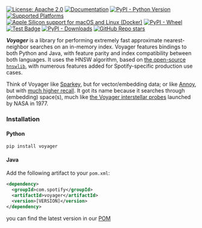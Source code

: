 [![License: Apache 2.0](https://img.shields.io/badge/License-Apache%202.0-blue.svg)](https://github.com/spotify/voyager/blob/master/LICENSE)
[![Documentation](https://img.shields.io/badge/Documentation-on%20github.io-brightgreen)](https://spotify.github.io/voyager)
[![PyPI - Python Version](https://img.shields.io/pypi/pyversions/voyager)](https://pypi.org/project/voyager)
[![Supported Platforms](https://img.shields.io/badge/platforms-macOS%20%7C%20Windows%20%7C%20Linux-green)](https://pypi.org/project/voyager)
[![Apple Silicon support for macOS and Linux (Docker)](https://img.shields.io/badge/Apple%20Silicon-macOS%20and%20Linux-brightgreen)](https://pypi.org/project/voyager)
[![PyPI - Wheel](https://img.shields.io/pypi/wheel/voyager)](https://pypi.org/project/voyager)
[![Test Badge](https://github.com/spotify/voyager/actions/workflows/all.yml/badge.svg)](https://github.com/spotify/voyager/actions/workflows/all.yml)
[![PyPI - Downloads](https://img.shields.io/pypi/dm/voyager)](https://pypistats.org/packages/voyager)
[![GitHub Repo stars](https://img.shields.io/github/stars/spotify/voyager?style=social)](https://github.com/spotify/voyager/stargazers)

**_Voyager_** is a library for performing extremely fast approximate nearest-neighbor searches on an in-memory index. Voyager features bindings to both Python and Java, with feature parity and index compatibility between both languages. It uses the HNSW algorithm, based on [the open-source `hnswlib`](https://github.com/nmslib/hnswlib), with numerous features added for Spotify-specific production use cases.

Think of Voyager like [Sparkey](https://github.com/spotify/sparkey), but for vector/embedding data; or like [Annoy](https://github.com/spotify/annoy), but with [much higher recall](http://ann-benchmarks.com/). It got its name because it searches through (embedding) space(s), much like [the Voyager interstellar probes](https://en.wikipedia.org/wiki/Voyager_program) launched by NASA in 1977.

### Installation

#### Python

```shell
pip install voyager
```

#### Java

Add the following artifact to your `pom.xml`:
```xml
<dependency>
  <groupId>com.spotify</groupId>
  <artifactId>voyager</artifactId>
  <version>[VERSION]</version>
</dependency>
```
you can find the latest version in our [POM](./java_bindings/pom.xml)
